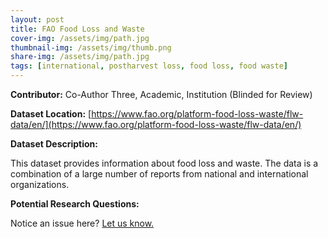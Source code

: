 ```yaml
---
layout: post
title: FAO Food Loss and Waste
cover-img: /assets/img/path.jpg
thumbnail-img: /assets/img/thumb.png
share-img: /assets/img/path.jpg
tags: [international, postharvest loss, food loss, food waste]
---
```


**Contributor:** Co-Author Three, Academic, Institution (Blinded for Review)

**Dataset Location:** [https://www.fao.org/platform-food-loss-waste/flw-data/en/](https://www.fao.org/platform-food-loss-waste/flw-data/en/)

**Dataset Description:**

This dataset provides information about food loss and waste. The data is a combination of a large number of reports from national and international organizations.

**Potential Research Questions:**





Notice an issue here? [Let us know.](https://docs.google.com/forms/d/e/1FAIpQLSfFLEtWSlfe6gwBaoe-9OfE4BjtwaVx3IQg9ZsfCIJDrujrbA/viewform?usp=pp_url&entry.677199195=2021-12-06-FAO-food-loss)
